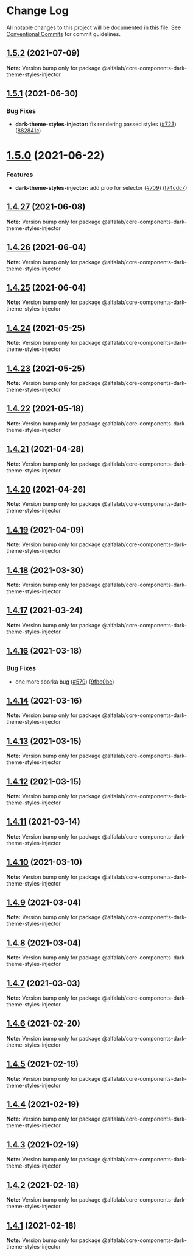 # Change Log

All notable changes to this project will be documented in this file.
See [Conventional Commits](https://conventionalcommits.org) for commit guidelines.

## [1.5.2](https://github.com/alfa-laboratory/core-components/compare/@alfalab/core-components-dark-theme-styles-injector@1.5.1...@alfalab/core-components-dark-theme-styles-injector@1.5.2) (2021-07-09)

**Note:** Version bump only for package @alfalab/core-components-dark-theme-styles-injector





## [1.5.1](https://github.com/alfa-laboratory/core-components/compare/@alfalab/core-components-dark-theme-styles-injector@1.5.0...@alfalab/core-components-dark-theme-styles-injector@1.5.1) (2021-06-30)


### Bug Fixes

* **dark-theme-styles-injector:** fix rendering passed styles ([#723](https://github.com/alfa-laboratory/core-components/issues/723)) ([882841c](https://github.com/alfa-laboratory/core-components/commit/882841c1c43d5570652ab3fcc199958060b92c57))





# [1.5.0](https://github.com/alfa-laboratory/core-components/compare/@alfalab/core-components-dark-theme-styles-injector@1.4.27...@alfalab/core-components-dark-theme-styles-injector@1.5.0) (2021-06-22)


### Features

* **dark-theme-styles-injector:** add prop for selector ([#709](https://github.com/alfa-laboratory/core-components/issues/709)) ([f74cdc7](https://github.com/alfa-laboratory/core-components/commit/f74cdc7b312321fcb111f1c64f21714ee403e513))





## [1.4.27](https://github.com/alfa-laboratory/core-components/compare/@alfalab/core-components-dark-theme-styles-injector@1.4.26...@alfalab/core-components-dark-theme-styles-injector@1.4.27) (2021-06-08)

**Note:** Version bump only for package @alfalab/core-components-dark-theme-styles-injector





## [1.4.26](https://github.com/alfa-laboratory/core-components/compare/@alfalab/core-components-dark-theme-styles-injector@1.4.25...@alfalab/core-components-dark-theme-styles-injector@1.4.26) (2021-06-04)

**Note:** Version bump only for package @alfalab/core-components-dark-theme-styles-injector





## [1.4.25](https://github.com/alfa-laboratory/core-components/compare/@alfalab/core-components-dark-theme-styles-injector@1.4.24...@alfalab/core-components-dark-theme-styles-injector@1.4.25) (2021-06-04)

**Note:** Version bump only for package @alfalab/core-components-dark-theme-styles-injector





## [1.4.24](https://github.com/alfa-laboratory/core-components/compare/@alfalab/core-components-dark-theme-styles-injector@1.4.23...@alfalab/core-components-dark-theme-styles-injector@1.4.24) (2021-05-25)

**Note:** Version bump only for package @alfalab/core-components-dark-theme-styles-injector





## [1.4.23](https://github.com/alfa-laboratory/core-components/compare/@alfalab/core-components-dark-theme-styles-injector@1.4.22...@alfalab/core-components-dark-theme-styles-injector@1.4.23) (2021-05-25)

**Note:** Version bump only for package @alfalab/core-components-dark-theme-styles-injector





## [1.4.22](https://github.com/alfa-laboratory/core-components/compare/@alfalab/core-components-dark-theme-styles-injector@1.4.21...@alfalab/core-components-dark-theme-styles-injector@1.4.22) (2021-05-18)

**Note:** Version bump only for package @alfalab/core-components-dark-theme-styles-injector





## [1.4.21](https://github.com/alfa-laboratory/core-components/compare/@alfalab/core-components-dark-theme-styles-injector@1.4.20...@alfalab/core-components-dark-theme-styles-injector@1.4.21) (2021-04-28)

**Note:** Version bump only for package @alfalab/core-components-dark-theme-styles-injector





## [1.4.20](https://github.com/alfa-laboratory/core-components/compare/@alfalab/core-components-dark-theme-styles-injector@1.4.19...@alfalab/core-components-dark-theme-styles-injector@1.4.20) (2021-04-26)

**Note:** Version bump only for package @alfalab/core-components-dark-theme-styles-injector





## [1.4.19](https://github.com/alfa-laboratory/core-components/compare/@alfalab/core-components-dark-theme-styles-injector@1.4.18...@alfalab/core-components-dark-theme-styles-injector@1.4.19) (2021-04-09)

**Note:** Version bump only for package @alfalab/core-components-dark-theme-styles-injector





## [1.4.18](https://github.com/alfa-laboratory/core-components/compare/@alfalab/core-components-dark-theme-styles-injector@1.4.17...@alfalab/core-components-dark-theme-styles-injector@1.4.18) (2021-03-30)

**Note:** Version bump only for package @alfalab/core-components-dark-theme-styles-injector





## [1.4.17](https://github.com/alfa-laboratory/core-components/compare/@alfalab/core-components-dark-theme-styles-injector@1.4.16...@alfalab/core-components-dark-theme-styles-injector@1.4.17) (2021-03-24)

**Note:** Version bump only for package @alfalab/core-components-dark-theme-styles-injector





## [1.4.16](https://github.com/alfa-laboratory/core-components/compare/@alfalab/core-components-dark-theme-styles-injector@1.4.14...@alfalab/core-components-dark-theme-styles-injector@1.4.16) (2021-03-18)


### Bug Fixes

* one more sborka bug ([#579](https://github.com/alfa-laboratory/core-components/issues/579)) ([9fbe0be](https://github.com/alfa-laboratory/core-components/commit/9fbe0beca56ec5971de78b3f6cda25305b260efc))





## [1.4.14](https://github.com/alfa-laboratory/core-components/compare/@alfalab/core-components-dark-theme-styles-injector@1.4.13...@alfalab/core-components-dark-theme-styles-injector@1.4.14) (2021-03-16)

**Note:** Version bump only for package @alfalab/core-components-dark-theme-styles-injector





## [1.4.13](https://github.com/alfa-laboratory/core-components/compare/@alfalab/core-components-dark-theme-styles-injector@1.4.12...@alfalab/core-components-dark-theme-styles-injector@1.4.13) (2021-03-15)

**Note:** Version bump only for package @alfalab/core-components-dark-theme-styles-injector





## [1.4.12](https://github.com/alfa-laboratory/core-components/compare/@alfalab/core-components-dark-theme-styles-injector@1.4.11...@alfalab/core-components-dark-theme-styles-injector@1.4.12) (2021-03-15)

**Note:** Version bump only for package @alfalab/core-components-dark-theme-styles-injector





## [1.4.11](https://github.com/alfa-laboratory/core-components/compare/@alfalab/core-components-dark-theme-styles-injector@1.4.10...@alfalab/core-components-dark-theme-styles-injector@1.4.11) (2021-03-14)

**Note:** Version bump only for package @alfalab/core-components-dark-theme-styles-injector





## [1.4.10](https://github.com/alfa-laboratory/core-components/compare/@alfalab/core-components-dark-theme-styles-injector@1.4.9...@alfalab/core-components-dark-theme-styles-injector@1.4.10) (2021-03-10)

**Note:** Version bump only for package @alfalab/core-components-dark-theme-styles-injector





## [1.4.9](https://github.com/alfa-laboratory/core-components/compare/@alfalab/core-components-dark-theme-styles-injector@1.4.8...@alfalab/core-components-dark-theme-styles-injector@1.4.9) (2021-03-04)

**Note:** Version bump only for package @alfalab/core-components-dark-theme-styles-injector





## [1.4.8](https://github.com/alfa-laboratory/core-components/compare/@alfalab/core-components-dark-theme-styles-injector@1.4.7...@alfalab/core-components-dark-theme-styles-injector@1.4.8) (2021-03-04)

**Note:** Version bump only for package @alfalab/core-components-dark-theme-styles-injector





## [1.4.7](https://github.com/alfa-laboratory/core-components/compare/@alfalab/core-components-dark-theme-styles-injector@1.4.6...@alfalab/core-components-dark-theme-styles-injector@1.4.7) (2021-03-03)

**Note:** Version bump only for package @alfalab/core-components-dark-theme-styles-injector





## [1.4.6](https://github.com/alfa-laboratory/core-components/compare/@alfalab/core-components-dark-theme-styles-injector@1.4.5...@alfalab/core-components-dark-theme-styles-injector@1.4.6) (2021-02-20)

**Note:** Version bump only for package @alfalab/core-components-dark-theme-styles-injector





## [1.4.5](https://github.com/alfa-laboratory/core-components/compare/@alfalab/core-components-dark-theme-styles-injector@1.4.4...@alfalab/core-components-dark-theme-styles-injector@1.4.5) (2021-02-19)

**Note:** Version bump only for package @alfalab/core-components-dark-theme-styles-injector





## [1.4.4](https://github.com/alfa-laboratory/core-components/compare/@alfalab/core-components-dark-theme-styles-injector@1.4.3...@alfalab/core-components-dark-theme-styles-injector@1.4.4) (2021-02-19)

**Note:** Version bump only for package @alfalab/core-components-dark-theme-styles-injector





## [1.4.3](https://github.com/alfa-laboratory/core-components/compare/@alfalab/core-components-dark-theme-styles-injector@1.4.2...@alfalab/core-components-dark-theme-styles-injector@1.4.3) (2021-02-19)

**Note:** Version bump only for package @alfalab/core-components-dark-theme-styles-injector





## [1.4.2](https://github.com/alfa-laboratory/core-components/compare/@alfalab/core-components-dark-theme-styles-injector@1.4.1...@alfalab/core-components-dark-theme-styles-injector@1.4.2) (2021-02-18)

**Note:** Version bump only for package @alfalab/core-components-dark-theme-styles-injector





## [1.4.1](https://github.com/alfa-laboratory/core-components/compare/@alfalab/core-components-dark-theme-styles-injector@1.4.0...@alfalab/core-components-dark-theme-styles-injector@1.4.1) (2021-02-18)

**Note:** Version bump only for package @alfalab/core-components-dark-theme-styles-injector

